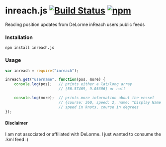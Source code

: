 # inreach.js [![Build Status](https://travis-ci.org/thomasbrueggemann/inreach.js.svg?branch=master)](https://travis-ci.org/thomasbrueggemann/inreach.js) [![npm](https://img.shields.io/badge/npm-1.1.2-blue.svg)](https://www.npmjs.com/package/inreach)
Reading position updates from DeLorme inReach users public feeds

### Installation

``` npm install inreach.js ```

### Usage

```javascript
var inreach = require("inreach");

inreach.get("username", function(pos, more) {
    console.log(pos);   // prints either a lat/long array 
                        // [56.57469, 9.05306] or null

    console.log(more);  // prints more information about the vessel
                        // {course: 360, speed: 2, name: "Display Name of InReach device"}
                        // speed in knots, course in degrees
});
```

#### Disclaimer

I am not associated or affiliated with DeLorme. I just wanted to consume the .kml feed :)
